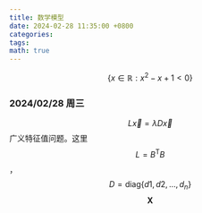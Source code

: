 ```yaml
---
title: 数学模型
date: 2024-02-28 11:35:00 +0800
categories:
tags:
math: true
---
```

$$ \{x\in\mathbb R: x^2-x+1 \lt 0 \} $$

### 2024/02/28 周三
$$L\vec x=\lambda D\vec x$$ 广义特征值问题。这里 $$L=B^\mathrm{T}B$$，$$D=\mathrm{diag}\{d1,d2,\dots,d_n\}$$ 
$$\boldsymbol{X}$$